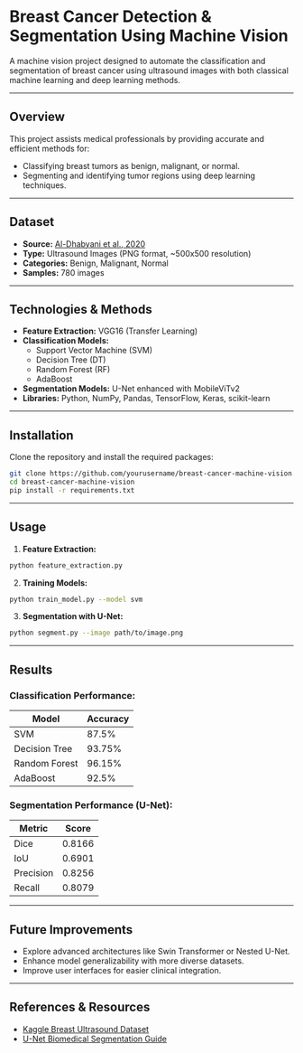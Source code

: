 # Breast Cancer Detection & Segmentation Using Machine Vision

A machine vision project designed to automate the classification and segmentation of breast cancer using ultrasound images with both classical machine learning and deep learning methods.

---

## Overview

This project assists medical professionals by providing accurate and efficient methods for:
- Classifying breast tumors as benign, malignant, or normal.
- Segmenting and identifying tumor regions using deep learning techniques.

---

## Dataset

- **Source:** [Al-Dhabyani et al., 2020](https://doi.org/10.1016/j.dib.2019.104863)
- **Type:** Ultrasound Images (PNG format, ~500x500 resolution)
- **Categories:** Benign, Malignant, Normal
- **Samples:** 780 images

---

## Technologies & Methods

- **Feature Extraction:** VGG16 (Transfer Learning)
- **Classification Models:**
  - Support Vector Machine (SVM)
  - Decision Tree (DT)
  - Random Forest (RF)
  - AdaBoost
- **Segmentation Models:** U-Net enhanced with MobileViTv2
- **Libraries:** Python, NumPy, Pandas, TensorFlow, Keras, scikit-learn

---

## Installation

Clone the repository and install the required packages:
```bash
git clone https://github.com/yourusername/breast-cancer-machine-vision.git
cd breast-cancer-machine-vision
pip install -r requirements.txt
```

---

## Usage

1. **Feature Extraction:**
```bash
python feature_extraction.py
```

2. **Training Models:**
```bash
python train_model.py --model svm
```

3. **Segmentation with U-Net:**
```bash
python segment.py --image path/to/image.png
```

---

## Results

### Classification Performance:

| Model          | Accuracy |
|----------------|----------|
| SVM            | 87.5%    |
| Decision Tree  | 93.75%   |
| Random Forest  | 96.15%   |
| AdaBoost       | 92.5%    |

### Segmentation Performance (U-Net):

| Metric    | Score  |
|-----------|--------|
| Dice      | 0.8166 |
| IoU       | 0.6901 |
| Precision | 0.8256 |
| Recall    | 0.8079 |

---

## Future Improvements

- Explore advanced architectures like Swin Transformer or Nested U-Net.
- Enhance model generalizability with more diverse datasets.
- Improve user interfaces for easier clinical integration.

---

## References & Resources

- [Kaggle Breast Ultrasound Dataset](https://www.kaggle.com/code/omkarmodi/vgg-19-feature-extraction)
- [U-Net Biomedical Segmentation Guide](https://www.kaggle.com/code/saidislombek/biomedical-image-segmentation-with-u-net)



